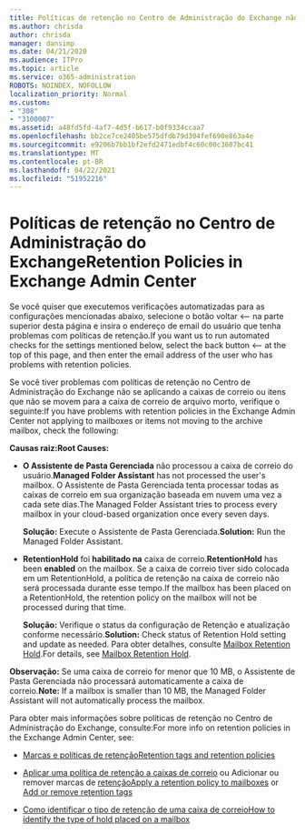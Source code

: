 ```yaml
---
title: Políticas de retenção no Centro de Administração do Exchange não estão funcionando
ms.author: chrisda
author: chrisda
manager: dansimp
ms.date: 04/21/2020
ms.audience: ITPro
ms.topic: article
ms.service: o365-administration
ROBOTS: NOINDEX, NOFOLLOW
localization_priority: Normal
ms.custom:
- "308"
- "3100007"
ms.assetid: a48fd5fd-4af7-4d5f-b617-b0f9334ccaa7
ms.openlocfilehash: bb2ce7ce2405be575dfdb79d304fef690e863a4e
ms.sourcegitcommit: e9206b7bb1bf2efd2471edbf4c60c00c3607bc41
ms.translationtype: MT
ms.contentlocale: pt-BR
ms.lasthandoff: 04/22/2021
ms.locfileid: "51952216"
---
```

# <a name="retention-policies-in-exchange-admin-center"></a><span data-ttu-id="04b71-102">Políticas de retenção no Centro de Administração do Exchange</span><span class="sxs-lookup"><span data-stu-id="04b71-102">Retention Policies in Exchange Admin Center</span></span>

<span data-ttu-id="04b71-103">Se você quiser que executemos verificações automatizadas para as configurações mencionadas abaixo, selecione o botão voltar <-- na parte superior desta página e insira o endereço de email do usuário que tenha problemas com políticas de retenção.</span><span class="sxs-lookup"><span data-stu-id="04b71-103">If you want us to run automated checks for the settings mentioned below, select the back button <-- at the top of this page, and then enter the email address of the user who has problems with retention policies.</span></span>

<span data-ttu-id="04b71-104">Se você tiver problemas com políticas de retenção no Centro de Administração do Exchange não se aplicando a caixas de correio ou itens que não se movem para a caixa de correio de arquivo morto, verifique o seguinte:</span><span class="sxs-lookup"><span data-stu-id="04b71-104">If you have problems with retention policies in the Exchange Admin Center not applying to mailboxes or items not moving to the archive mailbox, check the following:</span></span>

<span data-ttu-id="04b71-105">**Causas raiz:**</span><span class="sxs-lookup"><span data-stu-id="04b71-105">**Root Causes:**</span></span>

- <span data-ttu-id="04b71-106">**O Assistente de Pasta Gerenciada** não processou a caixa de correio do usuário.</span><span class="sxs-lookup"><span data-stu-id="04b71-106">**Managed Folder Assistant** has not processed the user's mailbox.</span></span> <span data-ttu-id="04b71-107">O Assistente de Pasta Gerenciada tenta processar todas as caixas de correio em sua organização baseada em nuvem uma vez a cada sete dias.</span><span class="sxs-lookup"><span data-stu-id="04b71-107">The Managed Folder Assistant tries to process every mailbox in your cloud-based organization once every seven days.</span></span>

  <span data-ttu-id="04b71-108">**Solução:** Execute o Assistente de Pasta Gerenciada.</span><span class="sxs-lookup"><span data-stu-id="04b71-108">**Solution:** Run the Managed Folder Assistant.</span></span>

- <span data-ttu-id="04b71-109">**RetentionHold** foi **habilitado na** caixa de correio.</span><span class="sxs-lookup"><span data-stu-id="04b71-109">**RetentionHold** has been **enabled** on the mailbox.</span></span> <span data-ttu-id="04b71-110">Se a caixa de correio tiver sido colocada em um RetentionHold, a política de retenção na caixa de correio não será processada durante esse tempo.</span><span class="sxs-lookup"><span data-stu-id="04b71-110">If the mailbox has been placed on a RetentionHold, the retention policy on the mailbox will not be processed during that time.</span></span>

  <span data-ttu-id="04b71-111">**Solução:** Verifique o status da configuração de Retenção e atualização conforme necessário.</span><span class="sxs-lookup"><span data-stu-id="04b71-111">**Solution:** Check status of Retention Hold setting and update as needed.</span></span> <span data-ttu-id="04b71-112">Para obter detalhes, consulte [Mailbox Retention Hold](https://docs.microsoft.com/exchange/security-and-compliance/messaging-records-management/mailbox-retention-hold).</span><span class="sxs-lookup"><span data-stu-id="04b71-112">For details, see [Mailbox Retention Hold](https://docs.microsoft.com/exchange/security-and-compliance/messaging-records-management/mailbox-retention-hold).</span></span>
 
<span data-ttu-id="04b71-113">**Observação:** Se uma caixa de correio for menor que 10 MB, o Assistente de Pasta Gerenciada não processará automaticamente a caixa de correio.</span><span class="sxs-lookup"><span data-stu-id="04b71-113">**Note:** If a mailbox is smaller than 10 MB, the Managed Folder Assistant will not automatically process the mailbox.</span></span>
 
<span data-ttu-id="04b71-114">Para obter mais informações sobre políticas de retenção no Centro de Administração do Exchange, consulte:</span><span class="sxs-lookup"><span data-stu-id="04b71-114">For more info on retention policies in the Exchange Admin Center, see:</span></span>

- [<span data-ttu-id="04b71-115">Marcas e políticas de retenção</span><span class="sxs-lookup"><span data-stu-id="04b71-115">Retention tags and retention policies</span></span>](https://docs.microsoft.com/exchange/security-and-compliance/messaging-records-management/retention-tags-and-policies)

- <span data-ttu-id="04b71-116">[Aplicar uma política de retenção a caixas de correio](https://docs.microsoft.com/exchange/security-and-compliance/messaging-records-management/apply-retention-policy) ou Adicionar ou remover marcas de [retenção](https://docs.microsoft.com/exchange/security-and-compliance/messaging-records-management/add-or-remove-retention-tags)</span><span class="sxs-lookup"><span data-stu-id="04b71-116">[Apply a retention policy to mailboxes](https://docs.microsoft.com/exchange/security-and-compliance/messaging-records-management/apply-retention-policy) or [Add or remove retention tags](https://docs.microsoft.com/exchange/security-and-compliance/messaging-records-management/add-or-remove-retention-tags)</span></span>

- [<span data-ttu-id="04b71-117">Como identificar o tipo de retenção de uma caixa de correio</span><span class="sxs-lookup"><span data-stu-id="04b71-117">How to identify the type of hold placed on a mailbox</span></span>](https://docs.microsoft.com/microsoft-365/compliance/identify-a-hold-on-an-exchange-online-mailbox)
